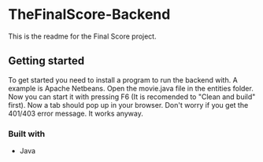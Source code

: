 # TheFinalScore-Backend
This is the readme for the Final Score project.

## Getting started
To get started you need to install a program to run the backend with. A example is Apache Netbeans. Open the movie.java file in the entities folder. Now you can start it with pressing F6 (It is recomended to "Clean and build" first). Now a tab should pop up in your browser. Don't worry if you get the 401/403 error message. It works anyway. 

### Built with
* Java
